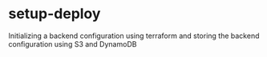 # setup-deploy
Initializing a backend configuration using terraform and storing the backend configuration using S3 and DynamoDB
